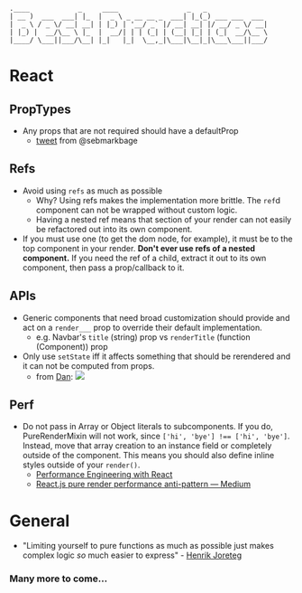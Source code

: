 ```
.____            _     ____                 _   _               
| __ )  ___  ___| |_  |  _ \ _ __ __ _  ___| |_(_) ___ ___  ___
|  _ \ / _ \/ __| __| | |_) | '__/ _` |/ __| __| |/ __/ _ \/ __|
| |_) |  __/\__ \ |_  |  __/| | | (_| | (__| |_| | (_|  __/\__ \
|____/ \___||___/\__| |_|   |_|  \__,_|\___|\__|_|\___\___||___/
```

# React
## PropTypes
- Any props that are not required should have a defaultProp
  - [tweet](https://twitter.com/sebmarkbage/status/722128823706193920) from @sebmarkbage

## Refs
- Avoid using `refs` as much as possible
  - Why? Using refs makes the implementation more brittle. The `ref`d component can not be wrapped without custom logic.
  - Having a nested ref means that section of your render can not easily be refactored out into its own component.
- If you must use one (to get the dom node, for example), it must be to the top component in your render. __Don't ever use refs of a nested component.__ If you need the ref of a child, extract it out to its own component, then pass a prop/callback to it.

## APIs
- Generic components that need broad customization should provide and act on a `render___` prop to override their default implementation.
  - e.g. Navbar's `title` (string) prop vs `renderTitle` (function (Component)) prop
- Only use `setState` iff it affects something that should be rerendered and it can not be computed from props.
  - from [Dan](https://twitter.com/dan_abramov/status/749710501916139520):
![](https://pbs.twimg.com/media/CmeBsGzW8AQp_av.jpg)

## Perf
- Do not pass in Array or Object literals to subcomponents. If you do, PureRenderMixin will not work, since `['hi', 'bye'] !== ['hi', 'bye']`. Instead, move that array creation to an instance field or completely outside of the component. This means you should also define inline styles outside of your `render()`.
  - [Performance Engineering with React](http://benchling.engineering/performance-engineering-with-react/)
  - [React.js pure render performance anti-pattern — Medium](https://medium.com/@esamatti/react-js-pure-render-performance-anti-pattern-fb88c101332f#.y7zpsjsu6)

# General
- "Limiting yourself to pure functions as much as possible just makes complex logic *so* much easier to express" - [Henrik Joreteg](https://twitter.com/HenrikJoreteg/status/722654861280550913)

### Many more to come...
